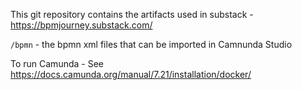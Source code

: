 This git repository contains the artifacts used in substack - https://bpmjourney.substack.com/

`/bpmn` - the bpmn xml files that can be imported in Camnunda Studio

To run Camunda - See https://docs.camunda.org/manual/7.21/installation/docker/

